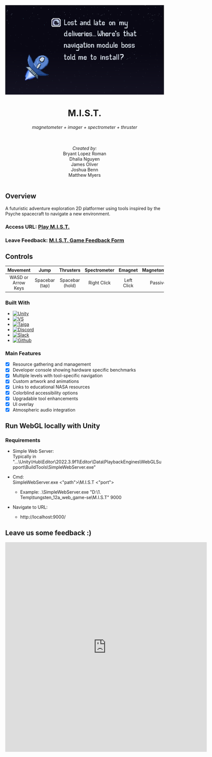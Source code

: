 <div align="center">
  <a href="https://missiontopsyche.github.io/tungsten_12a_web_game-se/M.I.S.T/">
    <img src="Cover.png" alt="Logo">
  </a>

  <h1 align="center">M.I.S.T.</h1>
  <h6 align="center">magnetometer + imager + spectrometer + thruster</h6>

  <br><p4 align="center" ><i>Created by:</i></p4><br>
  <p5 align="center">Bryant Lopez Roman</p5><br>
  <p5 align="center">Dhalia Nguyen</p5><br>
  <p5 align="center">James Oliver</p5><br>
  <p5 align="center">Joshua Benn</p5><br>
  <p5 align="center">Matthew Myers</p5><br><br>

</div>

##
## Overview
A futuristic adventure exploration 2D platformer using tools inspired by the Psyche spacecraft to navigate a new environment.

### Access URL: [Play M.I.S.T.](https://missiontopsyche.github.io/tungsten_12a_web_game-se/M.I.S.T/)
### Leave Feedback: [M.I.S.T. Game Feedback Form](https://docs.google.com/forms/d/e/1FAIpQLSd8H6gbkJdhOj6H3-D0T2M22WIM07zK0cMOKndf9nf4uXr3FA/viewform?usp=sf_link)

## Controls
Movement  | Jump | Thrusters | Spectrometer | Emagnet | Magnetometer | Imager
:---------: | :-----:| :----------:| :------------: | :-------: | :------------: | :------:
WASD or Arrow Keys      | Spacebar (tap) | Spacebar (hold) | Right Click | Left Click | Passive | Passive

### Built With

* [![Unity][Unity.img]][Unity-url]
* [![VS][VS.img]][VS-url]
* [![Taiga][Taiga.img]][Taiga-url]
* [![Discord][Discord.img]][Discord-url]
* [![Slack][Slack.img]][Slack-url]
* [![Github][Github.img]][Github-url]

### Main Features

- [x] Resource gathering and management
- [x] Developer console showing hardware specific benchmarks
- [x] Multiple levels with tool-specific navigation
- [x] Custom artwork and animations
- [x] Links to educational NASA resources
- [x] Colorblind accessibility options
- [x] Upgradable tool enhancements
- [x] UI overlay
- [x] Atmospheric audio integration

<!-- MARKDOWN LINKS & IMAGES -->
[Unity-url]: https://unity.com/
[Unity.img]: https://img.shields.io/badge/Unity-100000?style=for-the-badge&logo=unity&logoColor=white
[Taiga-url]: https://tree.taiga.io/project/lopezroman-psyche_web_game/timeline
[Taiga.img]: https://img.shields.io/badge/TAIGA-style=flat&color=green
[VS.img]: https://img.shields.io/badge/Visual_Studio-5C2D91?style=for-the-badge&logo=visual%20studio&logoColor=white
[VS-url]: https://visualstudio.microsoft.com/
[VS.img]: https://img.shields.io/badge/Visual_Studio-5C2D91?style=for-the-badge&logo=visual%20studio&logoColor=white
[Discord-url]: https://discord.com/
[Discord.img]: https://img.shields.io/badge/Discord-7289DA?style=for-the-badge&logo=discord&logoColor=white
[Slack-url]: https://slack.com/
[Slack.img]: https://img.shields.io/badge/Slack-4A154B?style=for-the-badge&logo=slack&logoColor=white
[Github-url]: https://github.com/MissionToPsyche/tungsten_12a_web_game-se
[Github.img]: https://img.shields.io/badge/GitHub-100000?style=for-the-badge&logo=github&logoColor=white

##
## Run WebGL locally with Unity
### Requirements
- Simple Web Server:\
  Typically in\
  "...\Unity\Hub\Editor\2022.3.9f1\Editor\Data\PlaybackEngines\WebGLSupport\BuildTools\SimpleWebServer.exe"

- Cmd:\
  SimpleWebServer.exe <"path">\M.I.S.T <"port">
  - Example: .\SimpleWebServer.exe "D:\1. Temp\tungsten_12a_web_game-se\M.I.S.T" 9000

- Navigate to URL:
  - http://localhost:9000/

##
## Leave us some feedback :)

<iframe src="https://docs.google.com/forms/d/e/1FAIpQLSd8H6gbkJdhOj6H3-D0T2M22WIM07zK0cMOKndf9nf4uXr3FA/viewform?embedded=true" width="640" height="666" frameborder="0" marginheight="0" marginwidth="0">Loading…</iframe>